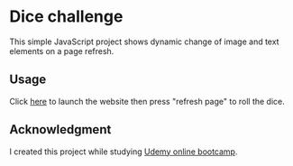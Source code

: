# Dice challenge

This simple JavaScript project shows dynamic change of image and text elements on a page refresh. 

## Usage

Click [here](https://nenalukic.github.io/dice-challenge-game/) to launch the website then press "refresh page" to roll the dice.

## Acknowledgment

I created this project while studying [Udemy online bootcamp](https://www.udemy.com/course/the-complete-web-development-bootcamp/).
